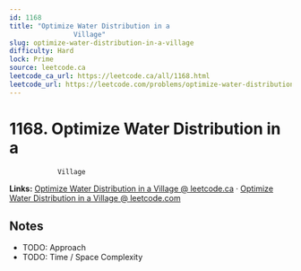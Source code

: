 ```yaml
--- 
id: 1168
title: "Optimize Water Distribution in a
                Village"
slug: optimize-water-distribution-in-a-village
difficulty: Hard
lock: Prime
source: leetcode.ca
leetcode_ca_url: https://leetcode.ca/all/1168.html
leetcode_url: https://leetcode.com/problems/optimize-water-distribution-in-a-village/
---
```


# 1168. Optimize Water Distribution in a
                Village

**Links:** [Optimize Water Distribution in a
                Village @ leetcode.ca](https://leetcode.ca/all/1168.html) · [Optimize Water Distribution in a
                Village @ leetcode.com](https://leetcode.com/problems/optimize-water-distribution-in-a-village/)

## Notes
- TODO: Approach
- TODO: Time / Space Complexity

